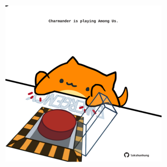 <!-- built at 16/05/2021, 05:15:00 UTC -->
<p align="center">
  <img width="500" height="500" src="./ReadmeImage.svg">
</p>
